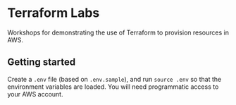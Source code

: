 # Terraform Labs

Workshops for demonstrating the use of Terraform to provision resources in AWS.

## Getting started

Create a `.env` file (based on `.env.sample`), and run `source .env` so that the environment variables are loaded. You will need programmatic access to your AWS account.